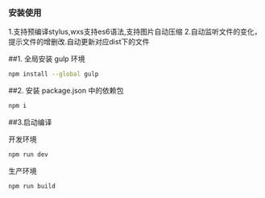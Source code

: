 ### 安装使用
1.支持预编译stylus,wxs支持es6语法,支持图片自动压缩
2.自动监听文件的变化，提示文件的增删改.自动更新对应dist下的文件

##1. 全局安装 gulp 环境

```bash
npm install --global gulp
```

##2. 安装 package.json 中的依赖包

```bash
npm i
```

##3.启动编译

开发环境

```bash
npm run dev
```

生产环境

```bash
npm run build
```
